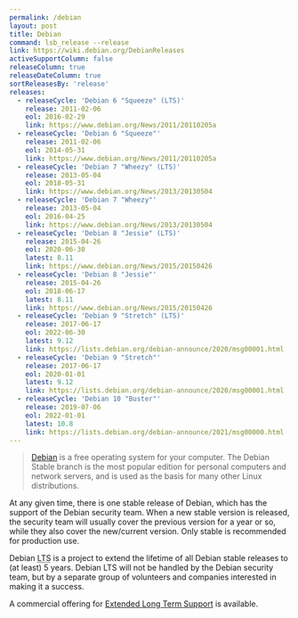 ```yaml
---
permalink: /debian
layout: post
title: Debian
command: lsb_release --release
link: https://wiki.debian.org/DebianReleases
activeSupportColumn: false
releaseColumn: true
releaseDateColumn: true
sortReleasesBy: 'release'
releases:
  - releaseCycle: 'Debian 6 "Squeeze" (LTS)'
    release: 2011-02-06
    eol: 2016-02-29
    link: https://www.debian.org/News/2011/20110205a
  - releaseCycle: 'Debian 6 "Squeeze"'
    release: 2011-02-06
    eol: 2014-05-31
    link: https://www.debian.org/News/2011/20110205a
  - releaseCycle: 'Debian 7 "Wheezy" (LTS)'
    release: 2013-05-04
    eol: 2018-05-31
    link: https://www.debian.org/News/2013/20130504
  - releaseCycle: 'Debian 7 "Wheezy"'
    release: 2013-05-04
    eol: 2016-04-25
    link: https://www.debian.org/News/2013/20130504
  - releaseCycle: 'Debian 8 "Jessie" (LTS)'
    release: 2015-04-26
    eol: 2020-06-30
    latest: 8.11
    link: https://www.debian.org/News/2015/20150426
  - releaseCycle: 'Debian 8 "Jessie"'
    release: 2015-04-26
    eol: 2018-06-17
    latest: 8.11
    link: https://www.debian.org/News/2015/20150426
  - releaseCycle: 'Debian 9 "Stretch" (LTS)'
    release: 2017-06-17
    eol: 2022-06-30
    latest: 9.12
    link: https://lists.debian.org/debian-announce/2020/msg00001.html
  - releaseCycle: 'Debian 9 "Stretch"'
    release: 2017-06-17
    eol: 2020-01-01
    latest: 9.12
    link: https://lists.debian.org/debian-announce/2020/msg00001.html
  - releaseCycle: 'Debian 10 "Buster"'
    release: 2019-07-06
    eol: 2022-01-01
    latest: 10.8
    link: https://lists.debian.org/debian-announce/2021/msg00000.html
---
```


> [Debian](https://www.debian.org/) is a free operating system for your computer. The Debian Stable branch is the most popular edition for personal computers and network servers, and is used as the basis for many other Linux distributions.

At any given time, there is one stable release of Debian, which has the support of the Debian security team. When a new stable version is released, the security team will usually cover the previous version for a year or so, while they also cover the new/current version. Only stable is recommended for production use.

Debian <abbr title="Long Term Support">LTS</abbr> is a project to extend the lifetime of all Debian stable releases to (at least) 5 years. Debian LTS will not be handled by the Debian security team, but by a separate group of volunteers and companies interested in making it a success.

A commercial offering for [Extended Long Term Support](https://wiki.debian.org/LTS/Extended) is available.
